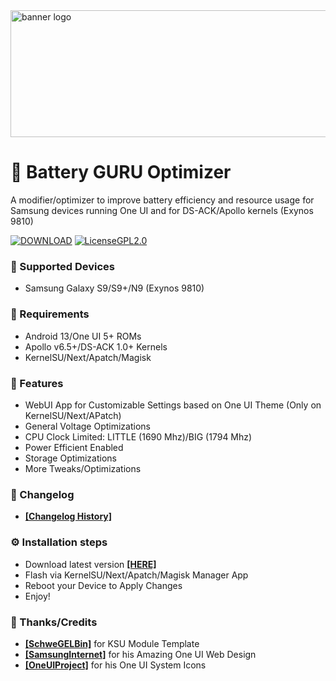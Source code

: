###### ㅤ

<img width="603" height="203" alt="banner logo" src="https://github.com/user-attachments/assets/7987cad7-a70a-4e9b-9b42-f76b470bd365" />

# 🔋 Battery GURU Optimizer

A modifier/optimizer to improve battery efficiency and resource usage for Samsung devices running One UI and for DS-ACK/Apollo kernels (Exynos 9810)

[![DOWNLOAD](https://custom-icon-badges.demolab.com/badge/-DOWNLOAD_HERE-0eb802?style=for-the-badge&logo=download&logoColor=%230eb802&labelColor=gray&color=%230eb802)](https://github.com/EliezerB03/Battery-GURU-Optimizer/releases/latest/)
[![LicenseGPL2.0](https://custom-icon-badges.demolab.com/badge/-GPL2.0-orange?style=for-the-badge&logo=law&logoColor=orange&label=LICENSE&labelColor=gray&color=orange)](https://github.com/EliezerB03/Battery-GURU-Optimizer/blob/master/LICENSE)

### 📱 Supported Devices
* Samsung Galaxy S9/S9+/N9 (Exynos 9810)

### 📱 Requirements
* Android 13/One UI 5+ ROMs
* Apollo v6.5+/DS-ACK 1.0+ Kernels
* KernelSU/Next/Apatch/Magisk

### 🧩 Features
* WebUI App for Customizable Settings based on One UI Theme (Only on KernelSU/Next/APatch)
* General Voltage Optimizations
* CPU Clock Limited: LITTLE (1690 Mhz)/BIG (1794 Mhz)
* Power Efficient Enabled
* Storage Optimizations
* More Tweaks/Optimizations

### 📝 Changelog
* [**[Changelog History]**](https://github.com/EliezerB03/Battery-GURU-Optimizer/blob/master/Docs/Changelog_History.md)

### ⚙️ Installation steps
* Download latest version [**[HERE]**](https://github.com/EliezerB03/Battery-GURU-Optimizer/releases/latest/)
* Flash via KernelSU/Next/Apatch/Magisk Manager App
* Reboot your Device to Apply Changes
* Enjoy!

### 🙏 Thanks/Credits
* [**[SchweGELBin]**](https://github.com/SchweGELBin) for KSU Module Template
* [**[SamsungInternet]**](https://github.com/SamsungInternet) for his Amazing One UI Web Design
* [**[OneUIProject]**](https://github.com/OneUIProject) for his One UI System Icons

